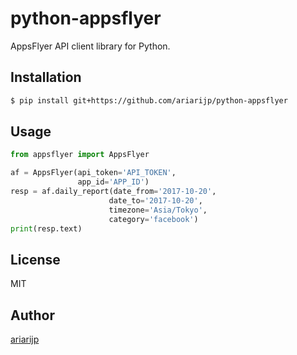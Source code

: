 # python-appsflyer

AppsFlyer API client library for Python.

## Installation

```bash
$ pip install git+https://github.com/ariarijp/python-appsflyer
```

## Usage

```python
from appsflyer import AppsFlyer

af = AppsFlyer(api_token='API_TOKEN',
               app_id='APP_ID')
resp = af.daily_report(date_from='2017-10-20',
                      date_to='2017-10-20',
                      timezone='Asia/Tokyo',
                      category='facebook')
print(resp.text)
```

## License

MIT

## Author

[ariarijp](https://github.com/ariarijp)
